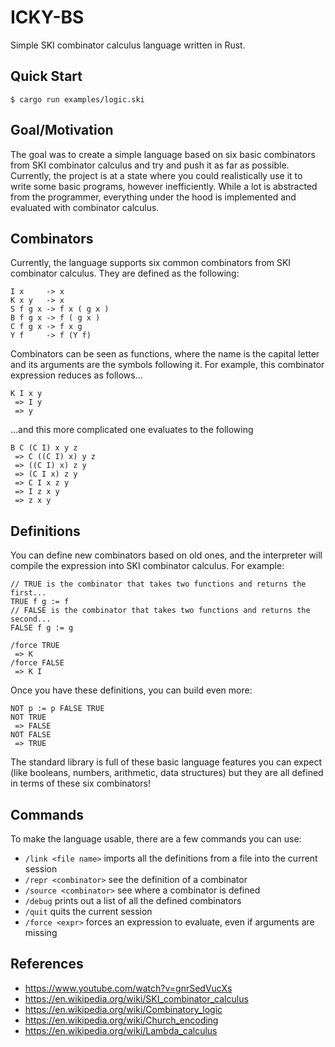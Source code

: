 # ICKY-BS
Simple SKI combinator calculus language written in Rust.

## Quick Start
```console
$ cargo run examples/logic.ski
```

## Goal/Motivation
The goal was to create a simple language based on six basic combinators from SKI combinator calculus and try and push it as far as possible. Currently, the project is at a state where you could realistically use it to write some basic programs, however inefficiently. While a lot is abstracted from the programmer, everything under the hood is implemented and evaluated with combinator calculus.

## Combinators
Currently, the language supports six common combinators from SKI combinator calculus. They are defined as the following:
```
I x     -> x
K x y   -> x
S f g x -> f x ( g x )
B f g x -> f ( g x )
C f g x -> f x g
Y f     -> f (Y f)
```

Combinators can be seen as functions, where the name is the capital letter and its arguments are the symbols following it. For example, this combinator expression reduces as follows...
```
K I x y
 => I y
 => y
```
...and this more complicated one evaluates to the following
```
B C (C I) x y z
 => C ((C I) x) y z
 => ((C I) x) z y
 => (C I x) z y
 => C I x z y
 => I z x y
 => z x y
```

## Definitions
You can define new combinators based on old ones, and the interpreter will compile the expression into SKI combinator calculus. For example:
```
// TRUE is the combinator that takes two functions and returns the first...
TRUE f g := f
// FALSE is the combinator that takes two functions and returns the second...
FALSE f g := g

/force TRUE
 => K
/force FALSE
 => K I
```
Once you have these definitions, you can build even more:
```
NOT p := p FALSE TRUE
NOT TRUE
 => FALSE
NOT FALSE
 => TRUE
```
The standard library is full of these basic language features you can expect (like booleans, numbers, arithmetic, data structures) but they are all defined in terms of these six combinators!

## Commands
To make the language usable, there are a few commands you can use:
- `/link <file name>` imports all the definitions from a file into the current session
- `/repr <combinator>` see the definition of a combinator
- `/source <combinator>` see where a combinator is defined
- `/debug` prints out a list of all the defined combinators
- `/quit` quits the current session
- `/force <expr>` forces an expression to evaluate, even if arguments are missing

## References
- https://www.youtube.com/watch?v=gnrSedVucXs
- https://en.wikipedia.org/wiki/SKI_combinator_calculus
- https://en.wikipedia.org/wiki/Combinatory_logic
- https://en.wikipedia.org/wiki/Church_encoding
- https://en.wikipedia.org/wiki/Lambda_calculus
